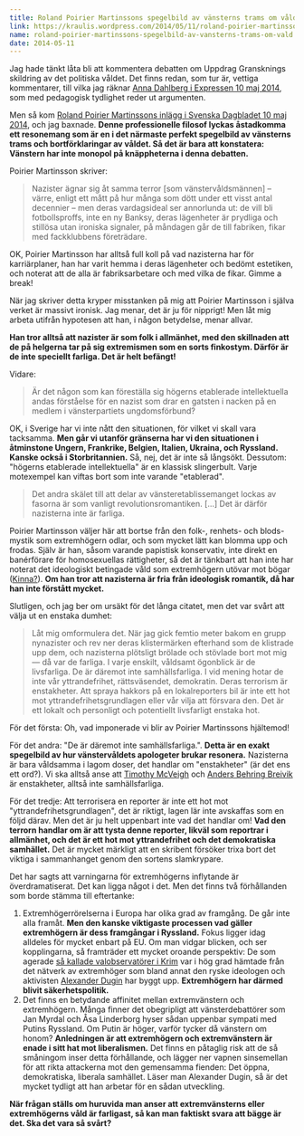 ```yaml
---
title: Roland Poirier Martinssons spegelbild av vänsterns trams om våld
link: https://kraulis.wordpress.com/2014/05/11/roland-poirier-martinssons-spegelbild-av-vansterns-trams-om-vald/
name: roland-poirier-martinssons-spegelbild-av-vansterns-trams-om-vald
date: 2014-05-11
---
```

Jag hade tänkt låta bli att kommentera debatten om Uppdrag Gransknings skildring av det politiska våldet. Det finns redan, som tur är, vettiga kommentarer, till vilka jag räknar [Anna Dahlberg i Expressen 10 maj 2014](http://www.expressen.se/ledare/anna-dahlberg/vansterextremismen-maste-ut-i-kylan/), som med pedagogisk tydlighet reder ut argumenten.

Men så kom [Roland Poirier Martinssons inlägg i Svenska Dagbladet 10 maj 2014](http://www.svd.se/opinion/ledarsidan/vansteretablissemanget-lockas-av-revolutionsromantiken_3546658.svd), och jag baxnade. **Denne professionelle filosof lyckas åstadkomma ett resonemang som är en i det närmaste perfekt spegelbild av vänsterns trams och bortförklaringar av våldet. Så det är bara att konstatera: Vänstern har inte monopol på knäppheterna i denna debatten.**



Poirier Martinsson skriver:

> Nazister ägnar sig åt samma terror [som vänstervåldsmännen] – värre, enligt ett mått på hur många som dött under ett visst antal decennier – men deras vardagsideal ser annorlunda ut: de vill bli fotbollsproffs, inte en ny Banksy, deras lägenheter är prydliga och stillösa utan ironiska signaler, på måndagen går de till fabriken, fikar med fackklubbens företrädare.

OK, Poirier Martinsson har alltså full koll på vad nazisterna har för karriärplaner, han har varit hemma i deras lägenheter och bedömt estetiken, och noterat att de alla är fabriksarbetare och med vilka de fikar. Gimme a break!

När jag skriver detta kryper misstanken på mig att Poirier Martinsson i själva verket är massivt ironisk. Jag menar, det är ju för nipprigt! Men låt mig arbeta utifrån hypotesen att han, i någon betydelse, menar allvar.

**Han tror alltså att nazister är som folk i allmänhet, med den skillnaden att de på helgerna tar på sig extremismen som en sorts finkostym. Därför är de inte speciellt farliga. Det är helt befängt!**

Vidare:

> Är det någon som kan föreställa sig högerns etablerade intellektuella andas förståelse för en nazist som drar en gatsten i nacken på en medlem i vänsterpartiets ungdomsförbund?

OK, i Sverige har vi inte nått den situationen, för vilket vi skall vara tacksamma. **Men går vi utanför gränserna har vi den situationen i åtminstone Ungern, Frankrike, Belgien, Italien, Ukraina, och Ryssland. Kanske också i Storbritannien.** Så, nej, det är inte så långsökt. Dessutom:  "högerns etablerade intellektuella" är en klassisk slingerbult. Varje motexempel kan viftas bort som inte varande "etablerad".

> Det andra skälet till att delar av vänsteretablissemanget lockas av fasorna är som vanligt revolutionsromantiken. [...] Det är därför nazisterna inte är farliga.

Poirier Martinsson väljer här att bortse från den folk-, renhets- och blods-mystik som extremhögern odlar, och som mycket lätt kan blomma upp och frodas. Själv är han, såsom varande papistisk konservativ, inte direkt en banérförare för homosexuellas rättigheter, så det är tänkbart att han inte har noterat det ideologiskt betingade våld som extremhögern utövar mot bögar ([Kinna?](http://www.svd.se/nyheter/inrikes/nytt-hatbrott-i-kinna_3476520.svd)). **Om han tror att nazisterna är fria från ideologisk romantik, då har han inte förstått mycket.**

Slutligen, och jag ber om ursäkt för det långa citatet, men det var svårt att välja ut en enstaka dumhet:

> Låt mig omformulera det. När jag gick femtio meter bakom en grupp nynazister och rev ner deras klistermärken efterhand som de klistrade upp dem, och nazisterna plötsligt brölade och stövlade bort mot mig — då var de farliga. I varje enskilt, våldsamt ögonblick är de livsfarliga. De är däremot inte samhällsfarliga. I vid mening hotar de inte vår yttrandefrihet, rättsväsendet, demokratin. Deras terrorism är enstakheter. Att spraya hakkors på en lokalreporters bil är inte ett hot mot yttrandefrihetsgrundlagen eller vår vilja att försvara den. Det är ett lokalt och personligt och potentiellt livsfarligt enstaka hot.

För det första: Oh, vad imponerade vi blir av Poirier Martinssons hjältemod!

För det andra: "De är däremot inte samhällsfarliga.". **Detta är en exakt spegelbild av hur vänstervåldets apologeter brukar resonera.** Nazisterna är bara våldsamma i lagom doser, det handlar om "enstakheter" (är det ens ett ord?). Vi ska alltså anse att [Timothy McVeigh](http://sv.wikipedia.org/wiki/Timothy_McVeigh) och [Anders Behring Breivik](http://sv.wikipedia.org/wiki/Anders_Behring_Breivik) är enstakheter, alltså inte samhällsfarliga.

För det tredje: Att terrorisera en reporter är inte ett hot mot "yttrandefrihetsgrundlagen", det är riktigt, lagen lär inte avskaffas som en följd därav. Men det är ju helt uppenbart inte vad det handlar om! **Vad den terrorn handlar om är att tysta denne reporter, likväl som reportrar i allmänhet, och det är ett hot mot yttrandefrihet och det demokratiska samhället.** Det är mycket märkligt att en skribent försöker trixa bort det viktiga i sammanhanget genom den sortens slamkrypare.

Det har sagts att varningarna för extremhögerns inflytande är överdramatiserat. Det kan ligga något i det. Men det finns två förhållanden som borde stämma till eftertanke:

1. Extremhögerrörelserna i Europa har olika grad av framgång. De går inte alla framåt. **Men den kanske viktigaste processen vad gäller extremhögern är dess framgångar i Ryssland.** Fokus ligger idag alldeles för mycket enbart på EU. Om man vidgar blicken, och ser kopplingarna, så framträder ett mycket oroande perspektiv: De som agerade [så kallade valobservatörer i Krim](http://expo.se/2014/hogerextrema-valobservatorer-pa-krim_6441.html) var i hög grad hämtade från det nätverk av extremhöger som bland annat den ryske ideologen och aktivisten [Alexander Dugin](/posts/) har byggt upp. **Extremhögern har därmed blivit säkerhetspolitik.**
2. Det finns en betydande affinitet mellan extremvänstern och extremhögern. Många finner det obegripligt att vänsterdebattörer som Jan Myrdal och Åsa Linderborg hyser sådan uppenbar sympati med Putins Ryssland. Om Putin är höger, varför tycker då vänstern om honom? **Anledningen är att extremhögern och extremvänstern är enade i sitt hat mot liberalismen.** Det finns en påtaglig risk att de så småningom inser detta förhållande, och lägger ner vapnen sinsemellan för att rikta attackerna mot den gemensamma fienden: Det öppna, demokratiska, liberala samhället. Läser man Alexander Dugin, så är det mycket tydligt att han arbetar för en sådan utveckling.

**När frågan ställs om huruvida man anser att extremvänsterns eller extremhögerns våld är farligast, så kan man faktiskt svara att bägge är det. Ska det vara så svårt?**

